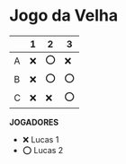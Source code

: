 # Jogo da Velha

|   | 1 | 2 | 3 |
|---|---|---|---|
| A |❌ |⭕|❌|
| B |❌ |⭕|⭕|
| C |❌|❌|⭕|

**JOGADORES**

- ❌ Lucas 1
- ⭕ Lucas 2